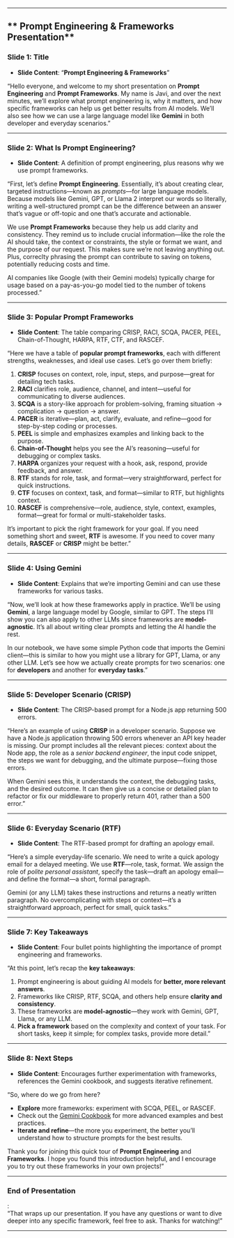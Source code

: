 
---

## ** Prompt Engineering & Frameworks Presentation**

### **Slide 1: Title**
- **Slide Content**: “**Prompt Engineering & Frameworks**”

“Hello everyone, and welcome to my short presentation on **Prompt Engineering** and **Prompt Frameworks**. My name is Javi, and over the next minutes, we’ll explore what prompt engineering is, why it matters, and how specific frameworks can help us get better results from AI models. We’ll also see how we can use a large language model like **Gemini** in both developer and everyday scenarios.”

---

### **Slide 2: What Is Prompt Engineering?**
- **Slide Content**: A definition of prompt engineering, plus reasons why we use prompt frameworks.

“First, let’s define **Prompt Engineering**. Essentially, it’s about creating clear, targeted instructions—known as *prompts*—for large language models. Because models like Gemini, GPT, or Llama 2 interpret our words so literally, writing a well-structured prompt can be the difference between an answer that’s vague or off-topic and one that’s accurate and actionable.  

We use **Prompt Frameworks** because they help us add clarity and consistency. They remind us to include crucial information—like the role the AI should take, the context or constraints, the style or format we want, and the purpose of our request. This makes sure we’re not leaving anything out. Plus, correclty phrasing the prompt can contribute to saving on tokens, potentially reducing costs and time.

AI companies like Google (with their Gemini models) typically charge for usage based on a pay-as-you-go model tied to the number of tokens processed.”

---

### **Slide 3: Popular Prompt Frameworks**
- **Slide Content**: The table comparing CRISP, RACI, SCQA, PACER, PEEL, Chain-of-Thought, HARPA, RTF, CTF, and RASCEF.

“Here we have a table of **popular prompt frameworks**, each with different strengths, weaknesses, and ideal use cases. Let’s go over them briefly:

1. **CRISP** focuses on context, role, input, steps, and purpose—great for detailing tech tasks.  
2. **RACI** clarifies role, audience, channel, and intent—useful for communicating to diverse audiences.  
3. **SCQA** is a story-like approach for problem-solving, framing situation → complication → question → answer.  
4. **PACER** is iterative—plan, act, clarify, evaluate, and refine—good for step-by-step coding or processes.  
5. **PEEL** is simple and emphasizes examples and linking back to the purpose.  
6. **Chain-of-Thought** helps you see the AI’s reasoning—useful for debugging or complex tasks.  
7. **HARPA** organizes your request with a hook, ask, respond, provide feedback, and answer.  
8. **RTF** stands for role, task, and format—very straightforward, perfect for quick instructions.  
9. **CTF** focuses on context, task, and format—similar to RTF, but highlights context.  
10. **RASCEF** is comprehensive—role, audience, style, context, examples, format—great for formal or multi-stakeholder tasks.

It’s important to pick the right framework for your goal. If you need something short and sweet, **RTF** is awesome. If you need to cover many details, **RASCEF** or **CRISP** might be better.”

---

### **Slide 4: Using Gemini**
- **Slide Content**: Explains that we’re importing Gemini and can use these frameworks for various tasks.

“Now, we’ll look at how these frameworks apply in practice. We’ll be using **Gemini**, a large language model by Google, similar to GPT. The steps I’ll show you can also apply to other LLMs since frameworks are **model-agnostic**. It’s all about writing clear prompts and letting the AI handle the rest.  

In our notebook, we have some simple Python code that imports the Gemini client—this is similar to how you might use a library for GPT, Llama, or any other LLM. Let’s see how we actually create prompts for two scenarios: one for **developers** and another for **everyday tasks**.”

---

### **Slide 5: Developer Scenario (CRISP)**
- **Slide Content**: The CRISP-based prompt for a Node.js app returning 500 errors.

“Here’s an example of using **CRISP** in a developer scenario. Suppose we have a Node.js application throwing 500 errors whenever an API key header is missing. Our prompt includes all the relevant pieces: context about the Node app, the role as a *senior backend engineer*, the input code snippet, the steps we want for debugging, and the ultimate purpose—fixing those errors.  

When Gemini sees this, it understands the context, the debugging tasks, and the desired outcome. It can then give us a concise or detailed plan to refactor or fix our middleware to properly return 401, rather than a 500 error.”

---

### **Slide 6: Everyday Scenario (RTF)**
- **Slide Content**: The RTF-based prompt for drafting an apology email.

“Here’s a simple everyday-life scenario. We need to write a quick apology email for a delayed meeting. We use **RTF**—role, task, format. We assign the role of *polite personal assistant*, specify the task—draft an apology email—and define the format—a short, formal paragraph.  

Gemini (or any LLM) takes these instructions and returns a neatly written paragraph. No overcomplicating with steps or context—it’s a straightforward approach, perfect for small, quick tasks.”

---

### **Slide 7: Key Takeaways**
- **Slide Content**: Four bullet points highlighting the importance of prompt engineering and frameworks.

“At this point, let’s recap the **key takeaways**:

1. Prompt engineering is about guiding AI models for **better, more relevant answers**.  
2. Frameworks like CRISP, RTF, SCQA, and others help ensure **clarity and consistency**.  
3. These frameworks are **model-agnostic**—they work with Gemini, GPT, Llama, or any LLM.  
4. **Pick a framework** based on the complexity and context of your task. For short tasks, keep it simple; for complex tasks, provide more detail.”

---

### **Slide 8: Next Steps**
- **Slide Content**: Encourages further experimentation with frameworks, references the Gemini cookbook, and suggests iterative refinement.

“So, where do we go from here?

- **Explore** more frameworks: experiment with SCQA, PEEL, or RASCEF.  
- Check out the [Gemini Cookbook](https://github.com/google-gemini/cookbook) for more advanced examples and best practices.  
- **Iterate and refine**—the more you experiment, the better you’ll understand how to structure prompts for the best results.  

Thank you for joining this quick tour of **Prompt Engineering** and **Frameworks**. I hope you found this introduction helpful, and I encourage you to try out these frameworks in your own projects!”

---

### **End of Presentation**
:  
“That wraps up our presentation. If you have any questions or want to dive deeper into any specific framework, feel free to ask. Thanks for watching!”

---

